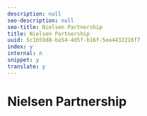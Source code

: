 ```yaml
---
description: null
seo-description: null
seo-title: Nielsen Partnership
title: Nielsen Partnership
uuid: 5c1b59d8-ba54-4d5f-b16f-5ea4432216f7
index: y
internal: n
snippet: y
translate: y
---
```


# Nielsen Partnership


